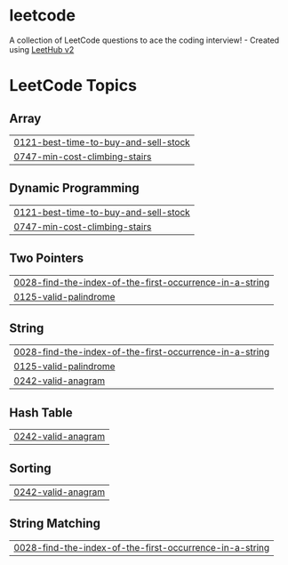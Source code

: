 # leetcode
A collection of LeetCode questions to ace the coding interview! - Created using [LeetHub v2](https://github.com/arunbhardwaj/LeetHub-2.0)

<!---LeetCode Topics Start-->
# LeetCode Topics
## Array
|  |
| ------- |
| [0121-best-time-to-buy-and-sell-stock](https://github.com/maamunrcd/leetcode/tree/master/0121-best-time-to-buy-and-sell-stock) |
| [0747-min-cost-climbing-stairs](https://github.com/maamunrcd/leetcode/tree/master/0747-min-cost-climbing-stairs) |
## Dynamic Programming
|  |
| ------- |
| [0121-best-time-to-buy-and-sell-stock](https://github.com/maamunrcd/leetcode/tree/master/0121-best-time-to-buy-and-sell-stock) |
| [0747-min-cost-climbing-stairs](https://github.com/maamunrcd/leetcode/tree/master/0747-min-cost-climbing-stairs) |
## Two Pointers
|  |
| ------- |
| [0028-find-the-index-of-the-first-occurrence-in-a-string](https://github.com/maamunrcd/leetcode/tree/master/0028-find-the-index-of-the-first-occurrence-in-a-string) |
| [0125-valid-palindrome](https://github.com/maamunrcd/leetcode/tree/master/0125-valid-palindrome) |
## String
|  |
| ------- |
| [0028-find-the-index-of-the-first-occurrence-in-a-string](https://github.com/maamunrcd/leetcode/tree/master/0028-find-the-index-of-the-first-occurrence-in-a-string) |
| [0125-valid-palindrome](https://github.com/maamunrcd/leetcode/tree/master/0125-valid-palindrome) |
| [0242-valid-anagram](https://github.com/maamunrcd/leetcode/tree/master/0242-valid-anagram) |
## Hash Table
|  |
| ------- |
| [0242-valid-anagram](https://github.com/maamunrcd/leetcode/tree/master/0242-valid-anagram) |
## Sorting
|  |
| ------- |
| [0242-valid-anagram](https://github.com/maamunrcd/leetcode/tree/master/0242-valid-anagram) |
## String Matching
|  |
| ------- |
| [0028-find-the-index-of-the-first-occurrence-in-a-string](https://github.com/maamunrcd/leetcode/tree/master/0028-find-the-index-of-the-first-occurrence-in-a-string) |
<!---LeetCode Topics End-->